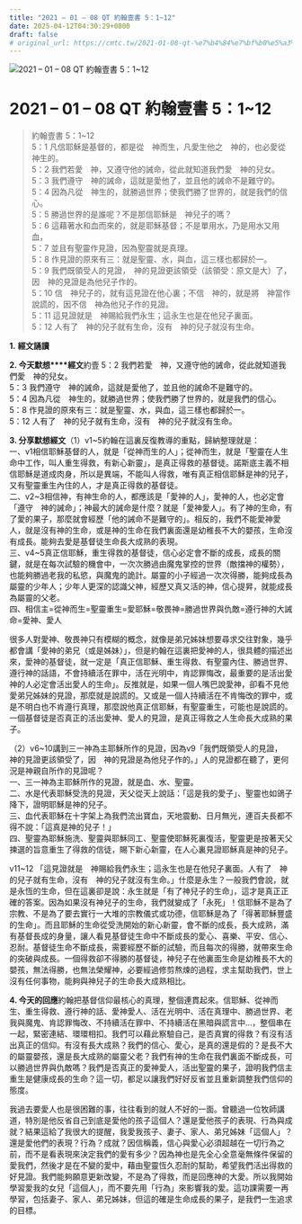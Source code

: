 ```yaml
---
title: "2021 – 01 – 08 QT 約翰壹書 5：1~12"
date: 2025-04-12T04:30:29+0800
draft: false
# original_url: https://cmtc.tw/2021-01-08-qt-%e7%b4%84%e7%bf%b0%e5%a3%b9%e6%9b%b8-5%ef%bc%9a112
---
```


![2021 – 01 – 08 QT 約翰壹書 5：1\~12](/images/qt.jpg   "2021 – 01 – 08 QT 約翰壹書 5：1\~12")

# 2021 – 01 – 08 QT 約翰壹書 5：1\~12

> 約翰壹書 5：1\~12  
> 5：1 凡信耶穌是基督的，都是從　神而生，凡愛生他之　神的，也必愛從　神生的。  
> 5：2 我們若愛　神，又遵守他的誡命，從此就知道我們愛　神的兒女。  
> 5：3 我們遵守　神的誡命，這就是愛他了，並且他的誡命不是難守的。  
> 5：4 因為凡從　神生的，就勝過世界；使我們勝了世界的，就是我們的信心。  
> 5：5 勝過世界的是誰呢？不是那信耶穌是　神兒子的嗎？  
> 5：6 這藉著水和血而來的，就是耶穌基督；不是單用水，乃是用水又用血，  
> 5：7 並且有聖靈作見證，因為聖靈就是真理。  
> 5：8 作見證的原來有三：就是聖靈、水，與血，這三樣也都歸於一。  
> 5：9 我們既領受人的見證，　神的見證更該領受（該領受：原文是大）了，因　神的見證是為他兒子作的。  
> 5：10 信　神兒子的，就有這見證在他心裏；不信　神的，就是將　神當作說謊的，因不信　神為他兒子作的見證。  
> 5：11 這見證就是　神賜給我們永生；這永生也是在他兒子裏面。  
> 5：12 人有了　神的兒子就有生命，沒有　神的兒子就沒有生命。

**1.** **經文誦讀**

**2. 今天默想****經文**約壹 5：2 我們若愛　神，又遵守他的誡命，從此就知道我們愛　神的兒女。  
5：3 我們遵守　神的誡命，這就是愛他了，並且他的誡命不是難守的。  
5：4 因為凡從　神生的，就勝過世界；使我們勝了世界的，就是我們的信心。  
5：8 作見證的原來有三：就是聖靈、水，與血，這三樣也都歸於一。  
5：12 人有了　神的兒子就有生命，沒有　神的兒子就沒有生命。

**3. 分享默想經文**（1）v1\~5約翰在這裏反復教導的重點，歸納整理就是：  
一、v1相信耶穌基督的人，就是「從神而生的人」；從神而生，就是「聖靈在人生命中工作，叫人重生得救，有新心新靈」，是真正得救的基督徒。諾斯底主義不相信耶穌是道成肉身，所以是異端，不能叫人得救，唯有真正相信耶穌是神的兒子，又有聖靈重生內住的人，才是真正得救的基督徒。  
二、v2\~3相信神，有神生命的人，都應該是「愛神的人」，愛神的人，也必定會「遵守　神的誡命」；神最大的誡命是什麼？就是「愛神愛人」。有了神的生命，有了愛的果子，那麼就會經歷「他的誡命不是難守的」。相反的，我們不能愛神愛人，就是沒有神的生命，或是神的生命在我們裏面還是幼稚長不大的嬰孩，生命沒有成長。能夠去愛是基督徒生命長大成熟的表現。  
三、v4\~5真正信耶穌，重生得救的基督徒，信心必定會不斷的成長，成長的關鍵，就是在每次試驗的機會中，一次次勝過由魔鬼掌控的世界（敵擋神的權勢），也能夠勝過老我的私慾，與魔鬼的詭計。屬靈的小子經過一次次得勝，能夠成長為屬靈的少年人；少年人更深的認識父神，經歷又真又活的神，信心提昇，就能成長為屬靈的父老。  
四、相信主=從神而生=聖靈重生=愛耶穌=敬畏神=勝過世界與仇敵=遵行神的大誡命=愛神、愛人

很多人對愛神、敬畏神只有模糊的概念，就像是弟兄姊妹想要尋求交往對象，幾乎都會講「愛神的弟兄（或是姊妹）」，但是約翰在這裏把愛神的人，很具體的描述出來，愛神的基督徒，就一定是「真正信耶穌、重生得救、有聖靈內住、勝過世界、遵行神的話語，不會持續活在罪中，活在光明中，肯認罪悔改，最重要的是活出愛神的人必定會活出愛人的生命」。反推就是，如果一個人嘴巴說愛神，卻看不見他愛弟兄姊妹的見證，那麼就是說謊的。又或是一個人持續活在不肯悔改的罪中，或是不明白也不肯遵行真理，那麼說他真正信耶穌，有聖靈重生，可能也是說謊的。一個基督徒是否真正的活出愛神、愛人的見證，是真正得救之人生命長大成熟的果子。

（2）v6\~10講到三一神為主耶穌所作的見證，因為v9「我們既領受人的見證，　神的見證更該領受了，因　神的見證是為他兒子作的。」人的見證都在聽了，更何況是神親自所作的見證呢？  
一、三一神為主耶穌所作的見證，就是血、水、聖靈。  
二、水是代表耶穌受洗的見證，天父從天上說話：「這是我的愛子」、聖靈也如鴿子降下，證明耶穌是神的兒子。  
三、血代表耶穌在十字架上為我們流出寶血，天地震動、日月無光，連百夫長都不得不說：「這真是神的兒子！」  
四、聖靈為耶穌施洗、聖靈與耶穌同工、聖靈使耶穌死裏復活，聖靈更是按著天父揀選的旨意重生了得救的信徒，賜下新心新靈，在人心裏見證耶穌真是神的兒子。

v11\~12 「這見證就是　神賜給我們永生；這永生也是在他兒子裏面。人有了　神的兒子就有生命，沒有　神的兒子就沒有生命。」什麼是永生？一般我們會說，就是永恆的生命，但在這裏卻是說：永生就是「有了神兒子的生命」，這才是真正正確的答案。因為如果沒有神兒子的生命，我們就變成了「永死」！信耶穌不是為了宗教、不是為了要去實行一大堆的宗教儀式或功德，信耶穌是為了「得著耶穌豐盛的生命」。而且耶穌的生命從受洗開始的新心新靈，會不斷的成長，長大成熟，滿有基督長成的身量，讓人看見基督徒生命中不斷成長的愛心、喜樂、平安、信心、忍耐。基督徒生命不斷成長，需要經歷不斷的試驗，而且每次的得勝，就帶來生命的突破與成長。一個得救卻不得勝的基督徒，神兒子在他裏面生命是幼稚長不大的嬰孩，無法得勝，也無法榮耀神，必要經過修剪熬煉的過程，求主幫助我們，世上沒有任何事物，能夠與神兒子的生命長大成熟相比。

**4. 今天的回應**約翰把基督信仰最核心的真理，整個連貫起來。信耶穌、從神而生、重生得救、遵行神的話、愛神愛人、活在光明中、活在真理中、勝過世界、老我與魔鬼、肯認罪悔改、不持續活在罪中、不持續活在黑暗與謊言中…，整個串在一起，緊密連結、環環相扣。我們可以藉此察驗自己，是否真實的得救？有沒有活出真正的信仰。有沒有長大成熟？我們的信心、愛心，是真的還是假的？是長不大的屬靈嬰孩，還是長大成熟的屬靈父老？我們有神的生命在我們裏面不斷成長，可以勝過世界與仇敵嗎？我們是否真正的愛神愛人，活出聖靈的果子，證明我們信主重生是健康成長的生命？這一切，都足以讓我們好好反省並且重新調整我們信仰的態度。

我過去要愛人也是很困難的事，往往看到的就人不好的一面。曾聽過一位牧師講道，特別是他反省自己到底是愛他的孩子這個人？還是愛他孩子的表現、行為與成就？結果這給了我很大的提醒，我愛我孩子、妻子、家人、弟兄姊妹「這個人」？還是愛他們的表現？行為？成就？因信稱義，信心與愛心必須超越在一切行為之前，而不是看表現來決定我們的愛有多少？因為神也是先全心全意毫無條件保留的愛我們，然後才是在不變的愛中，藉由聖靈恆久忍耐的幫助，希望我們活出得救的好見證。我們能夠願意更新改變，不是為了得救，而是回應神的大愛。所以我開始學習愛我的女兒「這個人」，而不要先用「行為」來影響我的愛。這功課需要一再學習，包括妻子、家人、弟兄姊妹，但這的確是生命成長的果子，是我們一生追求的目標。
